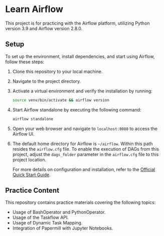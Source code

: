 # Learn Airflow

This project is for practicing with the Airflow platform, utilizing Python version 3.9 and Airflow version 2.8.0.

## Setup

To set up the environment, install dependencies, and start using Airflow, follow these steps:

1. Clone this repository to your local machine.
2. Navigate to the project directory.
3. Activate a virtual environment and verify the installation by running:
   ```bash
   source venv/bin/activate && airflow version
   ```
4. Start Airflow standalone by executing the following command:
   ```bash
   airflow standalone
   ```
5. Open your web browser and navigate to `localhost:8080` to access the Airflow UI.
6. The default home directory for Airflow is `~/airflow`. Within this path resides the `airflow.cfg` file. 
   To enable the execution of DAGs from this project, adjust the `dags_folder` parameter in the `airflow.cfg` file to this project location.
   
   For more details on configuration and installation, refer to the [Official Quick Start Guide](https://airflow.apache.org/docs/apache-airflow/2.8.0/start).

## Practice Content

This repository contains practice materials covering the following topics:

- Usage of BashOperator and PythonOperator.
- Usage of the Taskflow API.
- Usage of Dynamic Task Mapping.
- Integration of Papermill with Jupyter Notebooks.

